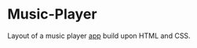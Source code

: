 # Music-Player
Layout of a music player <a href="https://pratap-prasoon.github.io/Music_Player/">app</a> build upon HTML and CSS.
 
